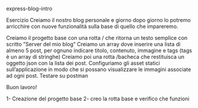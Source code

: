 
 express-blog-intro

Esercizio
Creiamo il nostro blog personale e giorno dopo giorno lo potremo arricchire con nuove funzionalità sulla base di quello che impareremo.

Creiamo il progetto base con una rotta / che ritorna un testo semplice con scritto ”Server del mio blog”
Creiamo un array dove inserire una lista di almeno 5 post, per ognuno indicare titolo, contenuto, immagine e tags (tags è un array di stringhe)
Creiamo poi una rotta /bacheca che restituisca un oggetto json con la lista dei post.
Configuriamo gli asset statici sull’applicazione in modo che si possano visualizzare le immagini associate ad ogni post.
Testare su postman

Buon lavoro!

1- Creazione del progetto base
2- creo la rotta base e verifico che funzioni
